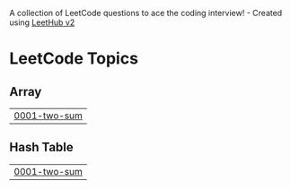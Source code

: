 A collection of LeetCode questions to ace the coding interview! - Created using [LeetHub v2](https://github.com/arunbhardwaj/LeetHub-2.0)
<!---LeetCode Topics Start-->
# LeetCode Topics
## Array
|  |
| ------- |
| [0001-two-sum](https://github.com/Vishvajeet123/leetcode/tree/master/0001-two-sum) |
## Hash Table
|  |
| ------- |
| [0001-two-sum](https://github.com/Vishvajeet123/leetcode/tree/master/0001-two-sum) |
<!---LeetCode Topics End-->